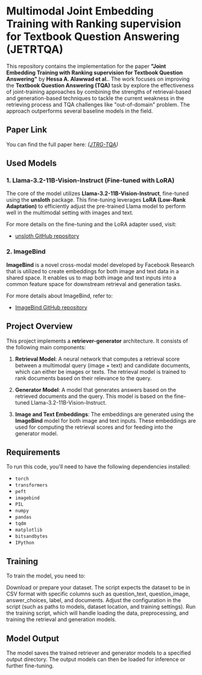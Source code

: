 # Multimodal Joint Embedding Training with Ranking supervision for Textbook Question Answering (JETRTQA)

This repository contains the implementation for the paper **"Joint Embedding Training with Ranking supervision for Textbook Question Answering"** by **Hessa A. Alawwad et al.**. The work focuses on improving the **Textbook Question Answering (TQA)** task by explore the effectiveness of joint-training approaches by combining the strengths of retrieval-based and generation-based techniques to tackle the current weakness in the retrieving process and TQA challenges like "out-of-domain" problem. The approach outperforms several baseline models in the field.

## Paper Link

You can find the full paper here: 
*([JTRG-TQA](TBA))*

## Used Models

### 1. **Llama-3.2-11B-Vision-Instruct (Fine-tuned with LoRA)**
The core of the model utilizes **Llama-3.2-11B-Vision-Instruct**, fine-tuned using the **unsloth** package. This fine-tuning leverages **LoRA (Low-Rank Adaptation)** to efficiently adjust the pre-trained Llama model to perform well in the multimodal setting with images and text. 

For more details on the fine-tuning and the LoRA adapter used, visit:
- [unsloth GitHub repository](https://github.com/unslothai/unsloth)

### 2. **ImageBind**
**ImageBind** is a novel cross-modal model developed by Facebook Research that is utilized to create embeddings for both image and text data in a shared space. It enables us to map both image and text inputs into a common feature space for downstream retrieval and generation tasks.

For more details about ImageBind, refer to:
- [ImageBind GitHub repository](https://github.com/facebookresearch/ImageBind)

## Project Overview

This project implements a **retriever-generator** architecture. It consists of the following main components:

1. **Retrieval Model**: A neural network that computes a retrieval score between a multimodal query (image + text) and candidate documents, which can either be images or texts. The retrieval model is trained to rank documents based on their relevance to the query.
   
2. **Generator Model**: A model that generates answers based on the retrieved documents and the query. This model is based on the fine-tuned Llama-3.2-11B-Vision-Instruct.

3. **Image and Text Embeddings**: The embeddings are generated using the **ImageBind** model for both image and text inputs. These embeddings are used for computing the retrieval scores and for feeding into the generator model.

## Requirements

To run this code, you'll need to have the following dependencies installed:

- `torch`
- `transformers`
- `peft`
- `imagebind`
- `PIL`
- `numpy`
- `pandas`
- `tqdm`
- `matplotlib`
- `bitsandbytes`
- `IPython`

## Training
To train the model, you need to:

Download or prepare your dataset. 
The script expects the dataset to be in CSV format with specific columns such as question_text, question_image, answer_choices, label, and documents.
Adjust the configuration in the script (such as paths to models, dataset location, and training settings).
Run the training script, which will handle loading the data, preprocessing, and training the retrieval and generation models.

## Model Output
The model saves the trained retriever and generator models to a specified output directory. The output models can then be loaded for inference or further fine-tuning.

